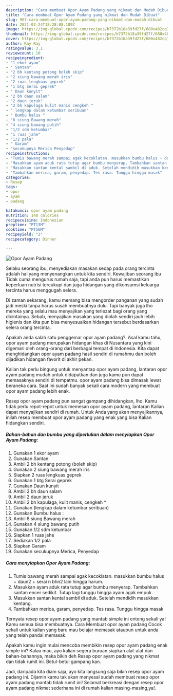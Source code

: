 ```yaml
---
description: "Cara membuat Opor Ayam Padang yang nikmat dan Mudah Dibuat"
title: "Cara membuat Opor Ayam Padang yang nikmat dan Mudah Dibuat"
slug: 907-cara-membuat-opor-ayam-padang-yang-nikmat-dan-mudah-dibuat
date: 2021-02-24T18:28:08.189Z
image: https://img-global.cpcdn.com/recipes/b7372b18a39fd27f/680x482cq70/opor-ayam-padang-foto-resep-utama.jpg
thumbnail: https://img-global.cpcdn.com/recipes/b7372b18a39fd27f/680x482cq70/opor-ayam-padang-foto-resep-utama.jpg
cover: https://img-global.cpcdn.com/recipes/b7372b18a39fd27f/680x482cq70/opor-ayam-padang-foto-resep-utama.jpg
author: Ray Ray
ratingvalue: 3.1
reviewcount: 10
recipeingredient:
- "1 ekor ayam"
- " Santan"
- "2 bh kentang potong boleh skip"
- "2 siung bawang merah iris"
- "2 ruas lengkuas geprek"
- "1 btg Serai geprek"
- " Daun kunyit"
- "2 bh daun salam"
- "2 daun jeruk"
- "2 bh kapulaga kulit manis cengkeh "
- " lengkap dalam ketumbar seribuan"
- " Bumbu halus "
- "8 siung Bawang merah"
- "4 siung bawang putih"
- "1/2 sdm ketumbar"
- "1 ruas jahe"
- "1/2 pala"
- " Garam"
- "secukupnya Merica Penyedap"
recipeinstructions:
- "Tumis bawang merah sampai agak kecoklatan. masukkan bumbu halus + daun2 + serai n bhn2 lain hingga harum."
- "Masukkan ayam aduk rata tutup agar bumbu menyerap. Tambahkan santan encer sedikit. Tutup lagi tunggu hingga ayam agak empuk."
- "Masukkan santan kental sambil di aduk. Setelah mendidih masukkan kentang."
- "Tambahkan merica, garam, penyedap. Tes rasa. Tunggu hingga masak"
categories:
- Resep
tags:
- opor
- ayam
- padang

katakunci: opor ayam padang 
nutrition: 148 calories
recipecuisine: Indonesian
preptime: "PT13M"
cooktime: "PT56M"
recipeyield: "2"
recipecategory: Dinner

---
```



![Opor Ayam Padang](https://img-global.cpcdn.com/recipes/b7372b18a39fd27f/680x482cq70/opor-ayam-padang-foto-resep-utama.jpg)

Selaku seorang ibu, menyediakan masakan sedap pada orang tercinta adalah hal yang menyenangkan untuk kita sendiri. Kewajiban seorang ibu Tidak cuma mengurus rumah saja, tapi anda pun harus memastikan keperluan nutrisi tercukupi dan juga hidangan yang dikonsumsi keluarga tercinta harus menggugah selera.

Di zaman  sekarang, kamu memang bisa mengorder panganan yang sudah jadi meski tanpa harus susah membuatnya dulu. Tapi banyak juga lho mereka yang selalu mau menyajikan yang terlezat bagi orang yang dicintainya. Sebab, menyajikan masakan yang diolah sendiri jauh lebih higienis dan kita pun bisa menyesuaikan hidangan tersebut berdasarkan selera orang tercinta. 



Apakah anda salah satu penggemar opor ayam padang?. Asal kamu tahu, opor ayam padang merupakan hidangan khas di Nusantara yang kini digemari oleh orang-orang dari berbagai tempat di Indonesia. Kita dapat menghidangkan opor ayam padang hasil sendiri di rumahmu dan boleh dijadikan hidangan favorit di akhir pekan.

Kalian tak perlu bingung untuk menyantap opor ayam padang, lantaran opor ayam padang mudah untuk didapatkan dan juga kamu pun dapat memasaknya sendiri di tempatmu. opor ayam padang bisa dimasak lewat beraneka cara. Saat ini sudah banyak sekali cara modern yang membuat opor ayam padang lebih enak.

Resep opor ayam padang pun sangat gampang dihidangkan, lho. Kamu tidak perlu repot-repot untuk memesan opor ayam padang, lantaran Kalian dapat menyajikan sendiri di rumah. Untuk Anda yang akan menyajikannya, inilah resep membuat opor ayam padang yang enak yang bisa Kalian hidangkan sendiri.

<!--inarticleads1-->

##### Bahan-bahan dan bumbu yang diperlukan dalam menyiapkan Opor Ayam Padang:

1. Gunakan 1 ekor ayam
1. Gunakan  Santan
1. Ambil 2 bh kentang potong (boleh skip)
1. Gunakan 2 siung bawang merah iris
1. Siapkan 2 ruas lengkuas geprek
1. Gunakan 1 btg Serai geprek
1. Gunakan  Daun kunyit
1. Ambil 2 bh daun salam
1. Ambil 2 daun jeruk
1. Ambil 2 bh kapulaga, kulit manis, cengkeh *
1. Gunakan  (lengkap dalam ketumbar seribuan)
1. Gunakan  Bumbu halus :
1. Ambil 8 siung Bawang merah
1. Gunakan 4 siung bawang putih
1. Gunakan 1/2 sdm ketumbar
1. Siapkan 1 ruas jahe
1. Sediakan 1/2 pala
1. Siapkan  Garam
1. Gunakan secukupnya Merica, Penyedap




<!--inarticleads2-->

##### Cara menyiapkan Opor Ayam Padang:

1. Tumis bawang merah sampai agak kecoklatan. masukkan bumbu halus + daun2 + serai n bhn2 lain hingga harum.
1. Masukkan ayam aduk rata tutup agar bumbu menyerap. Tambahkan santan encer sedikit. Tutup lagi tunggu hingga ayam agak empuk.
1. Masukkan santan kental sambil di aduk. Setelah mendidih masukkan kentang.
1. Tambahkan merica, garam, penyedap. Tes rasa. Tunggu hingga masak




Ternyata resep opor ayam padang yang mantab simple ini enteng sekali ya! Kamu semua bisa membuatnya. Cara Membuat opor ayam padang Cocok sekali untuk kalian yang baru mau belajar memasak ataupun untuk anda yang telah pandai memasak.

Apakah kamu ingin mulai mencoba membikin resep opor ayam padang enak simple ini? Kalau mau, ayo kalian segera buruan siapkan alat-alat dan bahan-bahannya, maka bikin deh Resep opor ayam padang yang nikmat dan tidak rumit ini. Betul-betul gampang kan. 

Jadi, daripada kita diam saja, ayo kita langsung saja bikin resep opor ayam padang ini. Dijamin kamu tak akan menyesal sudah membuat resep opor ayam padang mantab tidak rumit ini! Selamat berkreasi dengan resep opor ayam padang nikmat sederhana ini di rumah kalian masing-masing,ya!.

